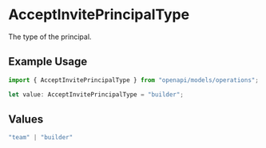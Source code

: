 # AcceptInvitePrincipalType

The type of the principal.

## Example Usage

```typescript
import { AcceptInvitePrincipalType } from "openapi/models/operations";

let value: AcceptInvitePrincipalType = "builder";
```

## Values

```typescript
"team" | "builder"
```